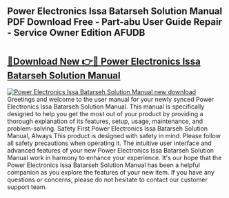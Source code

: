 ## Power Electronics Issa Batarseh Solution Manual PDF Download Free - Part-abu User Guide Repair - Service Owner Edition AFUDB

# <h2><a href="http://bc91752.oget.top/?id=Power+Electronics+Issa+Batarseh+Solution+Manual">🔗Download New 👉🔴 Power Electronics Issa Batarseh Solution Manual</a></h2>

[![Power Electronics Issa Batarseh Solution Manual new download](https://i.imgur.com/5g1atiW.png)](http://bc91752.oget.top/?id=Power+Electronics+Issa+Batarseh+Solution+Manual)
Greetings and welcome to the user manual for your newly synced Power Electronics Issa Batarseh Solution Manual. This manual is specifically designed to help you get the most out of your product by providing a thorough explanation of its features, setup, usage, maintenance, and problem-solving. Safety First Power Electronics Issa Batarseh Solution Manual, Always This product is designed with safety in mind. Please follow all safety precautions when operating it. The intuitive user interface and advanced features of your new Power Electronics Issa Batarseh Solution Manual work in harmony to enhance your experience. It's our hope that the Power Electronics Issa Batarseh Solution Manual has been a helpful companion as you explore the features of your new item. If you have any questions or concerns, please do not hesitate to contact our customer support team.
